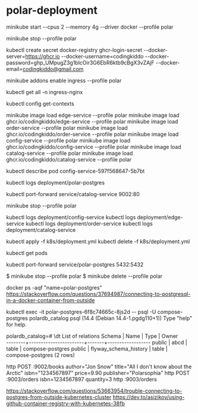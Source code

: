 # polar-deployment


minikube start --cpus 2 --memory 4g --driver docker --profile polar

minikube stop --profile polar


kubectl create secret docker-registry ghcr-login-secret --docker-server=https://ghcr.io --docker-username=codingkiddo --docker-password=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 --docker-email=codingkiddo@gmail.com

minikube addons enable ingress --profile polar

kubectl get all -n ingress-nginx

kubectl config get-contexts

minikube image load edge-service --profile polar
minikube image load ghcr.io/codingkiddo/edge-service --profile polar
minikube image load order-service --profile polar
minikube image load ghcr.io/codingkiddo/order-service --profile polar
minikube image load config-service --profile polar
minikube image load ghcr.io/codingkiddo/config-service --profile polar
minikube image load catalog-service --profile polar
minikube image load ghcr.io/codingkiddo/catalog-service --profile polar



kubectl describe pod config-service-597f568647-5b7bt


kubectl logs deployment/polar-postgres

kubectl port-forward service/catalog-service 9002:80

minikube stop --profile polar


kubectl logs deployment/config-service
kubectl logs deployment/edge-service
kubectl logs deployment/order-service
kubectl logs deployment/catalog-service

kubectl apply -f k8s/deployment.yml
kubectl delete -f k8s/deployment.yml





kubectl get pods

kubectl port-forward service/polar-postgres 5432:5432




$ minikube stop --profile polar
$ minikube delete --profile polar




docker ps -aqf "name=polar-postgres"
https://stackoverflow.com/questions/37694987/connecting-to-postgresql-in-a-docker-container-from-outside



kubectl exec -it polar-postgres-6f8c74665c-8js2d -- psql -U compose-postgres polardb_catalog
psql (14.4 (Debian 14.4-1.pgdg110+1))
Type "help" for help.

polardb_catalog=# \dt
                     List of relations
 Schema |         Name          | Type  |      Owner       
--------+-----------------------+-------+------------------
 public | abcd                  | table | compose-postgres
 public | flyway_schema_history | table | compose-postgres
(2 rows)


http POST :9002/books author="Jon Snow" title="All I don't know about the Arctic" isbn="1234567897" price=9.90 publisher="Polarsophia"
http POST :9003/orders isbn=1234567897 quantity=3
http :9003/orders


https://stackoverflow.com/questions/53663954/trouble-connecting-to-postgres-from-outside-kubernetes-cluster
https://dev.to/asizikov/using-github-container-registry-with-kubernetes-38fb
